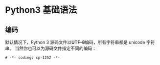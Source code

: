 # Python3 基础语法

## 编码

默认情况下，Python 3 源码文件以**UTF-8**编码，所有字符串都是 unicode 字符串。 当然你也可以为源码文件指定不同的编码：

```
# -*- coding: cp-1252 -*-
```



